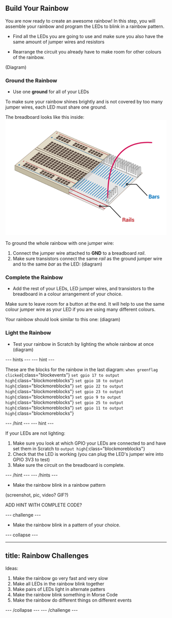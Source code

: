 ## Build Your Rainbow

You are now ready to create an awesome rainbow! In this step, you will assemble your rainbow and program the LEDs to blink in a rainbow pattern.


+ Find all the LEDs you are going to use and make sure you also have the same amount of jumper wires and resistors

+ Rearrange the circuit you already have to make room for other colours of the rainbow.

(Diagram)


### Ground the Rainbow

+ Use one <b>ground</b> for all of your LEDs

To make sure your rainbow shines brightly and is not covered by too many jumper wires, each LED must share one ground.

The breadboard looks like this inside:
![Breadboard Cross-Section](images/breadboardxsection.png)

To ground the whole rainbow with one jumper wire:
1) Connect the jumper wire attached to <b>GND</b> to a breadboard <i>rail</i>.
2) Make sure transistors connect the same <i>rail</i> as the ground jumper wire and to the same <i>bar</i> as the LED:
(diagram)


### Complete the Rainbow

+ Add the rest of your LEDs, LED jumper wires, and transistors to the breadboard in a colour arrangement of your choice.

Make sure to leave room for a button at the end.
It will help to use the same colour jumper wire as your LED if you are using many different colours.

Your rainbow should look similar to this one:
(diagram)


### Light the Rainbow

+ Test your rainbow in Scratch by lighting the whole rainbow at once
(diagram)

--- hints ---
--- hint ---

These are the blocks for the rainbow in the last diagram:
`when greenflag clicked`{:class="blockevents"}
`set gpio 17 to output high`{:class="blockmoreblocks"}
`set gpio 18 to output high`{:class="blockmoreblocks"}
`set gpio 22 to output high`{:class="blockmoreblocks"}
`set gpio 23 to output high`{:class="blockmoreblocks"}
`set gpio 9 to output high`{:class="blockmoreblocks"}
`set gpio 25 to output high`{:class="blockmoreblocks"}
`set gpio 11 to output high`{:class="blockmoreblocks"}

--- /hint ---
--- hint ---

If your LEDs are not lighting:

1) Make sure you look at which GPIO your LEDs are connected to and have set them in Scratch to `output high`{:class="blockmoreblocks"}
2) Check that the LED is working (you can plug the LED's jumper wire into GPIO 3V3 to test)
3) Make sure the circuit on the breadboard is complete.

--- /hint ---
--- /hints ---

+ Make the rainbow blink in a rainbow pattern

(screenshot, pic, video? GIF?)

ADD HINT WITH COMPLETE CODE?

--- challenge ---

+ Make the rainbow blink in a pattern of your choice.

--- collapse ---

---
title: Rainbow Challenges
---

Ideas:
  1) Make the rainbow go very fast and very slow
  2) Make all LEDs in the rainbow blink together
  3) Make pairs of LEDs light in alternate patters
  4) Make the rainbow blink something in Morse Code
  5) Make the rainbow do different things on different events

--- /collapse ---
--- /challenge ---
